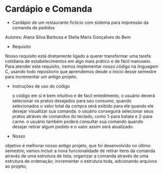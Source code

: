 # Cardápio e Comanda
 - Cardápio de um restaurante fictício com sistema para impressão da comanda de pedidos
   
Autores: Alana Silva Barbosa e Stella Maris Gonçalves do Bem 

 - Requisito
   
Nosso requisito está diretamente ligado a querer transformar uma tarefa cotidiana de estabelecimentos em algo mais prático e de fácil manuseio. Para atender este requisito, iremos implementar nosso código na linguagem C, usando todo repositorio que aprendemos desde o inicio desse semestre para incrementar um antigo projeto. 

- Instruções de uso do código
  
  o código em sí é bem intuitivo e de facil entedimento, o usuário deverá selecionar os pratos desejados para seu consumo, quando selecionados o valor total da compra será exibido para ele quando ele desejar visualizar sua comanda. 
  o usuário conseguirá selecionar seus pratos atráves de comandos do teclado, como 1-para batata e 2-para carne.
  o usuário também poderá consultar sua comando quando desejar retirar algum pedido e o valor assim será atualizado.


 - Nosso
   
  objetivo é melhorar nosso antigo projeto, que foi desenvolvido no último semestre;
  vamos incluir a nova funcionalidade de retirar itens da comanda através de uma estrutura de lista;
  organizar a comanda através de uma estrutura de ordenação; 
  incrementar o estrutura toda, adcionando arquivos ao projeto; 
